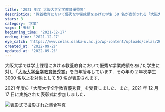 ```yaml
---
title: '2021 年度 大阪大学全学教育優秀賞'
description: '教養教育において優秀な学業成績をあげた学生 50 名が表彰される「大阪大学全学教育優秀賞」を受賞しました．'
stars: 3
category: '学業'
tags: ['表彰']
beginning_time: '2021-12-17'
ending_time: '2021-12-17'
eye_catch: 'https://www.celas.osaka-u.ac.jp/wp-content/uploads/celas/2021/r03_prize_1.jpg'
created_at: '2022-09-28'
updated_at: '2022-09-28'
---
```


大阪大学では学士課程における教養教育において優秀な学業成績をあげた学生に対し「[大阪大学全学教育優秀賞](https://www.celas.osaka-u.ac.jp/top-50-of-osaka-univ/)」を毎年授与しています．その年の 2 年次学生 3000 名以上を対象として 50 名が表彰されます．

2021 年度の「大阪大学全学教育優秀賞」を受賞しました．また，2021 年 12 月 17 日に実施された表彰式に参加しました．

![表彰式で撮影された集合写真](https://www.celas.osaka-u.ac.jp/wp-content/uploads/celas/2021/r03_prize_1.jpg)
